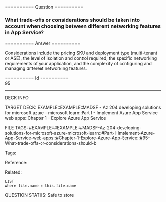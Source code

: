 ========== Question ==========  

### What trade-offs or considerations should be taken into account when choosing between different networking features in App Service?  

========== Answer ==========  

Considerations include the pricing SKU and deployment type (multi-tenant or
ASE), the level of isolation and control required, the specific networking
requirements of your application, and the complexity of configuring and managing
different networking features.

========== Id ==========  
95

---

DECK INFO

TARGET DECK: EXAMPLE::EXAMPLE::MADSF - Az 204 developing solutions for microsoft azure - microsoft learn::Part I - Implement Azure App Service web apps::Chapter 1 - Explore Azure App Service

FILE TAGS: #EXAMPLE::#EXAMPLE::#MADSF-Az-204-developing-solutions-for-microsoft-azure-microsoft-learn::#Part-I-Implement-Azure-App-Service-web-apps::#Chapter-1-Explore-Azure-App-Service::#95-What-trade-offs-or-considerations-should-b

Tags:

Reference:

Related:

```dataview
LIST
where file.name = this.file.name
```
QUESTION STATUS: Safe to store
